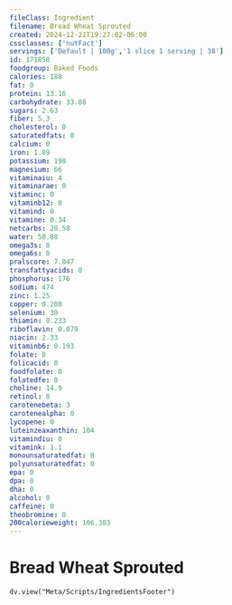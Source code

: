 ```yaml
---
fileClass: Ingredient
filename: Bread Wheat Sprouted
created: 2024-12-21T19:27:02-06:00
cssclasses: ['nutFact']
servings: ['Default | 100g','1 slice 1 serving | 38']
id: 171850
foodgroup: Baked Foods
calories: 188
fat: 0
protein: 13.16
carbohydrate: 33.88
sugars: 2.63
fiber: 5.3
cholesterol: 0
saturatedfats: 0
calcium: 0
iron: 1.89
potassium: 198
magnesium: 66
vitaminaiu: 4
vitaminarae: 0
vitaminc: 0
vitaminb12: 0
vitamind: 0
vitamine: 0.34
netcarbs: 28.58
water: 50.88
omega3s: 0
omega6s: 0
pralscore: 7.047
transfattyacids: 0
phosphorus: 176
sodium: 474
zinc: 1.25
copper: 0.208
selenium: 30
thiamin: 0.233
riboflavin: 0.079
niacin: 2.33
vitaminb6: 0.193
folate: 0
folicacid: 0
foodfolate: 0
folatedfe: 0
choline: 14.9
retinol: 0
carotenebeta: 3
carotenealpha: 0
lycopene: 0
luteinzeaxanthin: 104
vitamindiu: 0
vitamink: 1.1
monounsaturatedfat: 0
polyunsaturatedfat: 0
epa: 0
dpa: 0
dha: 0
alcohol: 0
caffeine: 0
theobromine: 0
200calorieweight: 106.383
---
```


# Bread Wheat Sprouted

```dataviewjs
dv.view("Meta/Scripts/IngredientsFooter")
```